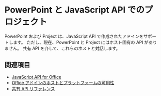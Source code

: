 # <a name="powerpoint-and-project-in-the-javascript-api"></a>PowerPoint と JavaScript API でのプロジェクト

PowerPoint および Project は、JavaScript API で作成されたアドインをサポートします。 ただし、現在、PowerPoint と Project にはホスト固有の API がありません。 共有 API を介して、これらのホストと対話します。 

## <a name="see-also"></a>関連項目

- [JavaScript API for Office](/office/dev/add-ins/reference/javascript-api-for-office)
- [Office アドインのホストとプラットフォームの可用性](https://docs.microsoft.com/office/dev/add-ins/overview/office-add-in-availability)
- [共有 API リファレンス](/javascript/api/overview/office)